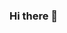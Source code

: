 ### Hi there 👋

<!--
**nixoncode/nixoncode** is a ✨ _special_ ✨ repository because its `README.md` (this file) appears on your GitHub profile.

Here are some ideas to get you started:

- 🔭 I’m currently working on Slim php
- 🌱 I’m currently learning Golang
- 👯 I’m looking to collaborate on Golang
- 🤔 I’m looking for help with Golang
- 💬 Ask me about Slim PHP
- 📫 How to reach me: @nixoncode
- 😄 Pronouns: ...
- ⚡ Fun fact: i live here now
-->
